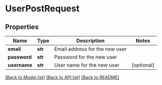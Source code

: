 # UserPostRequest

## Properties
Name | Type | Description | Notes
------------ | ------------- | ------------- | -------------
**email** | **str** | Email address for the new user | 
**password** | **str** | Password for the new user | 
**username** | **str** | User name for the new user | [optional] 

[[Back to Model list]](../README.md#documentation-for-models) [[Back to API list]](../README.md#documentation-for-api-endpoints) [[Back to README]](../README.md)


